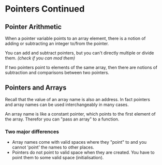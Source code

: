# Pointers Continued

## Pointer Arithmetic
When a pointer variable points to an array element, there is a notion of adding or subtracting an integer to/from the pointer.

You can add and subtract pointers, but you can't directly multiple or divide them. *(check if you can mod them)*

If two pointers point to elements of the same array, then there are notions of subtraction and comparisons between two pointers.

## Pointers and Arrays
Recall that the value of an array name is also an address. In fact pointers and array names can be used interchangeably in many cases.

An array name is like a constant pointer, which points to the first element of the array. Therefor you can "pass an array" to a function.

### Two major differences
- Array names come with valid spaces where they "point" to and you cannot 'point' the names to other places.
- Pointers do not point to valid space when they are created. You have to point them to some valid space (initialisation).
